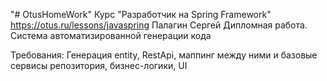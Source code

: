 "# OtusHomeWork"
Курс "Разработчик на Spring Framework"
https://otus.ru/lessons/javaspring
Палагин Сергей
Дипломная работа.
Система автоматизированной генерации кода

Требования:
Генерация entity, RestApi, маппинг между ними и базовые сервисы репозитория, бизнес-логики, UI